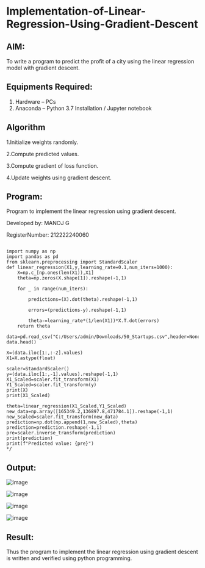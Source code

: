 # Implementation-of-Linear-Regression-Using-Gradient-Descent

## AIM:
To write a program to predict the profit of a city using the linear regression model with gradient descent.

## Equipments Required:
1. Hardware – PCs
2. Anaconda – Python 3.7 Installation / Jupyter notebook

## Algorithm
1.Initialize weights randomly.

2.Compute predicted values.

3.Compute gradient of loss function.

4.Update weights using gradient descent.

## Program:

Program to implement the linear regression using gradient descent.

Developed by: MANOJ G

RegisterNumber: 212222240060
```

import numpy as np
import pandas as pd
from sklearn.preprocessing import StandardScaler
def linear_regression(X1,y,learning_rate=0.1,num_iters=1000):
    X=np.c_[np.ones(len(X1)),X1]
    theta=np.zeros(X.shape[1]).reshape(-1,1)
    
    for _ in range(num_iters):
        
        predictions=(X).dot(theta).reshape(-1,1)
        
        errors=(predictions-y).reshape(-1,1)
        
        theta-=learning_rate*(1/len(X1))*X.T.dot(errors)
    return theta

data=pd.read_csv("C:/Users/admin/Downloads/50_Startups.csv",header=None)
data.head()

X=(data.iloc[1:,:-2].values)
X1=X.astype(float)

scaler=StandardScaler()
y=(data.iloc[1:,-1].values).reshape(-1,1)
X1_Scaled=scaler.fit_transform(X1)
Y1_Scaled=scaler.fit_transform(y)
print(X)
print(X1_Scaled)

theta=linear_regression(X1_Scaled,Y1_Scaled)
new_data=np.array([165349.2,136897.8,471784.1]).reshape(-1,1)
new_Scaled=scaler.fit_transform(new_data)
prediction=np.dot(np.append(1,new_Scaled),theta)
prediction=prediction.reshape(-1,1)
pre=scaler.inverse_transform(prediction)
print(prediction)
print(f"Predicted value: {pre}")
*/
```

## Output:

![image](https://github.com/Danielmanoj/Implementation-of-Linear-Regression-Using-Gradient-Descent/assets/69635071/400eb306-8367-4305-8340-d8f16acf4f28)

![image](https://github.com/Danielmanoj/Implementation-of-Linear-Regression-Using-Gradient-Descent/assets/69635071/e4320f6f-10ef-409c-b60a-4a21c4aaf652)


![image](https://github.com/Danielmanoj/Implementation-of-Linear-Regression-Using-Gradient-Descent/assets/69635071/3bacd9fc-2dcc-40a5-bf5c-4eb4419a6c72)



![image](https://github.com/Danielmanoj/Implementation-of-Linear-Regression-Using-Gradient-Descent/assets/69635071/46ddb170-886c-4a45-9f65-59ec434bf690)








## Result:
Thus the program to implement the linear regression using gradient descent is written and verified using python programming.
